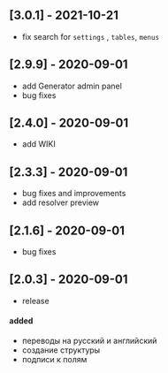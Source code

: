 ## [3.0.1] - 2021-10-21	

- fix search for `settings` , `tables`, `menus`

## [2.9.9] - 2020-09-01

- add Generator admin panel
- bug fixes

## [2.4.0] - 2020-09-01

- add WIKI

## [2.3.3] - 2020-09-01

- bug fixes and improvements
- add resolver preview

## [2.1.6] - 2020-09-01

- bug fixes

## [2.0.3] - 2020-09-01

- release

#### added

- переводы на русский и английский
- создание структуры
- подписи к полям
